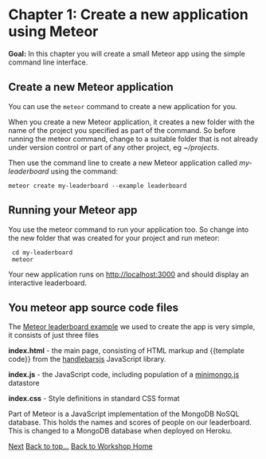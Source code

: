 <link href="index.css" rel="stylesheet" type="text/css">

# <a id="top">Chapter 1: Create a new application using Meteor</a>

**Goal:** In this chapter you will create a small Meteor app using the simple command line interface. 


## Create a new Meteor application

  You can use the `meteor` command to create a new application for you. 
  
  When you create a new Meteor application, it creates a new folder with the name of the project you specified as part of the command.  So before running the meteor command, change to a suitable folder that is not already under version control or part of any other project, eg *~/projects*.   

  Then use the command line to create a new Meteor application called *my-leaderboard* using the command:
  
    meteor create my-leaderboard --example leaderboard



## Running your Meteor app

 You use the meteor command to run your application too.  So change into the new folder that was created for your project and run meteor:
 
     cd my-leaderboard
     meteor 

 Your new application runs on [http://localhost:3000](localhost:3000) and should display an interactive leaderboard.
 

## You meteor app source code files

 The [Meteor leaderboard example](http://meteor.com/examples/leaderboard) we used to create the app is very simple, it consists of just three files
 
 **index.html** - the main page, consisting of HTML markup and {{template code}} from the [handlebarsjs](http://handlebarsjs.com/) JavaScript library.
 
 **index.js**   - the JavaScript code, including population of a [minimongo.js](https://github.com/meteor/meteor/tree/master/packages/minimongo) datastore
 
 **index.css**  - Style definitions in standard CSS format

 Part of Meteor is a JavaScript implementation of the MongoDB NoSQL database.  This holds the names and scores of people on our leaderboard.  This is changed to a MongoDB database when deployed on Heroku.


[Next](02-manage-your-project-changes-with-git.html)
[Back to top...](#top)
[Back to Workshop Home](/index.html)
